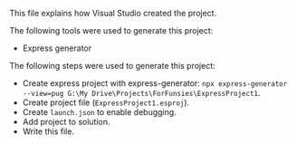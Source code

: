 This file explains how Visual Studio created the project.

The following tools were used to generate this project:
- Express generator

The following steps were used to generate this project:
- Create express project with express-generator: `npx express-generator --view=pug G:\My Drive\Projects\ForFunsies\ExpressProject1`.
- Create project file (`ExpressProject1.esproj`).
- Create `launch.json` to enable debugging.
- Add project to solution.
- Write this file.

